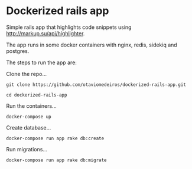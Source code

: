 # Dockerized rails app

Simple rails app that highlights code snippets using http://markup.su/api/highlighter.

The app runs in some docker containers with nginx, redis, sidekiq and postgres.

The steps to run the app are:

Clone the repo...

`git clone https://github.com/otaviomedeiros/dockerized-rails-app.git`

`cd dockerized-rails-app`

Run the containers...

`docker-compose up`

Create database...

`docker-compose run app rake db:create`

Run migrations...

`docker-compose run app rake db:migrate`




